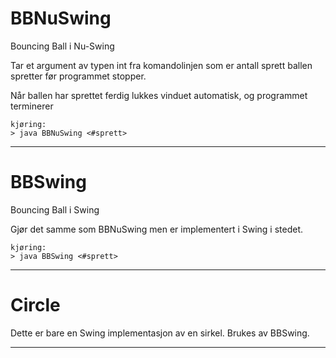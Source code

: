 # BBNuSwing

Bouncing Ball i Nu-Swing

Tar et argument av typen int fra komandolinjen som er antall sprett ballen
spretter før programmet stopper.

Når ballen har sprettet ferdig lukkes vinduet automatisk,
og programmet terminerer

```
kjøring:
> java BBNuSwing <#sprett>
```

---

# BBSwing

Bouncing Ball i Swing

Gjør det samme som BBNuSwing men er implementert i Swing i stedet.

```
kjøring:
> java BBSwing <#sprett>
```

----------------------------------------------------------------------------

# Circle

Dette er bare en Swing implementasjon av en sirkel.
Brukes av BBSwing.

----------------------------------------------------------------------------
